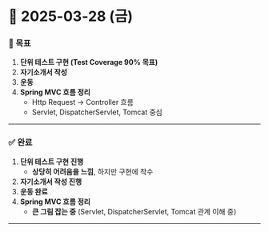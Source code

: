 # 📅 2025-03-28 (금)

### 🎯 목표
1. **단위 테스트 구현 (Test Coverage 90% 목표)**
2. **자기소개서 작성**
3. **운동**
4. **Spring MVC 흐름 정리**  
   - Http Request → Controller 흐름  
   - Servlet, DispatcherServlet, Tomcat 중심  

---

### ✅ 완료
1. **단위 테스트 구현 진행**  
   - **상당히 어려움을 느낌**, 하지만 구현에 착수  
2. **자기소개서 작성 진행**
3. **운동 완료**
4. **Spring MVC 흐름 정리**  
   - **큰 그림 잡는 중** (Servlet, DispatcherServlet, Tomcat 관계 이해 중)

---
